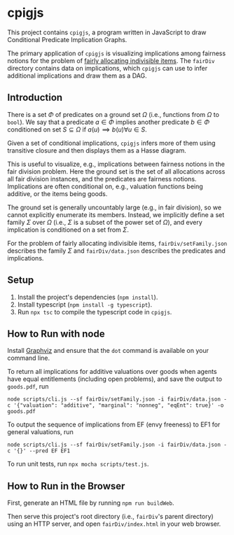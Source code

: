 # cpigjs

This project contains `cpigjs`, a program written in JavaScript
to draw Conditional Predicate Implication Graphs.

The primary application of `cpigjs` is visualizing implications among fairness notions
for the problem of [fairly allocating indivisible items](https://en.wikipedia.org/wiki/Fair_item_allocation).
The `fairDiv` directory contains data on implications, which `cpigjs` can use to
infer additional implications and draw them as a DAG.

## Introduction

There is a set $Φ$ of predicates on a ground set $Ω$
(i.e., functions from $Ω$ to `bool`).
We say that a predicate $a ∈ Φ$ implies another predicate $b ∈ Φ$
conditioned on set $S ⊆ Ω$ if $a(u) ⟹ b(u) ∀ u ∈ S$.

Given a set of conditional implications,
`cpigjs` infers more of them using transitive closure
and then displays them as a Hasse diagram.

This is useful to visualize, e.g., implications between fairness notions in the fair division problem.
Here the ground set is the set of all allocations across all fair division instances,
and the predicates are fairness notions.
Implications are often conditional on, e.g., valuation functions being additive,
or the items being goods.

The ground set is generally uncountably large (e.g., in fair division),
so we cannot explicitly enumerate its members.
Instead, we implicitly define a set family $Σ$ over $Ω$
(i.e., $Σ$ is a subset of the power set of $Ω$),
and every implication is conditioned on a set from $Σ$.

For the problem of fairly allocating indivisible items,
`fairDiv/setFamily.json` describes the family $Σ$
and `fairDiv/data.json` describes the predicates and implications.

## Setup

1.  Install the project's dependencies (`npm install`).
2.  Install typescript (`npm install -g typescript`).
3.  Run `npx tsc` to compile the typescript code in `cpigjs`.

## How to Run with node

Install [Graphviz](https://graphviz.org/documentation/) and ensure that the
`dot` command is available on your command line.

To return all implications for additive valuations over goods when agents have equal entitlements
(including open problems), and save the output to `goods.pdf`, run

    node scripts/cli.js --sf fairDiv/setFamily.json -i fairDiv/data.json -c '{"valuation": "additive", "marginal": "nonneg", "eqEnt": true}' -o goods.pdf

To output the sequence of implications from EF (envy freeness) to EF1 for general valuations, run

    node scripts/cli.js --sf fairDiv/setFamily.json -i fairDiv/data.json -c '{}' --pred EF EF1

To run unit tests, run `npx mocha scripts/test.js`.

## How to Run in the Browser

First, generate an HTML file by running `npm run buildWeb`.

Then serve this project's root directory (i.e., `fairDiv`'s parent directory) using an HTTP server,
and open `fairDiv/index.html` in your web browser.
